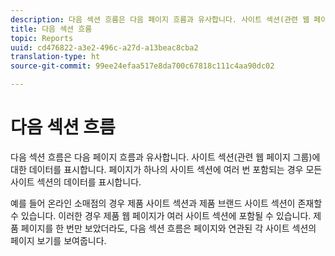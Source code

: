 ```yaml
---
description: 다음 섹션 흐름은 다음 페이지 흐름과 유사합니다. 사이트 섹션(관련 웹 페이지 그룹)에 대한 데이터를 표시합니다. 페이지가 하나의 사이트 섹션에 여러 번 포함되는 경우 모든 사이트 섹션의 데이터를 표시합니다.
title: 다음 섹션 흐름
topic: Reports
uuid: cd476822-a3e2-496c-a27d-a13beac8cba2
translation-type: ht
source-git-commit: 99ee24efaa517e8da700c67818c111c4aa90dc02

---
```



# 다음 섹션 흐름

다음 섹션 흐름은 다음 페이지 흐름과 유사합니다. 사이트 섹션(관련 웹 페이지 그룹)에 대한 데이터를 표시합니다. 페이지가 하나의 사이트 섹션에 여러 번 포함되는 경우 모든 사이트 섹션의 데이터를 표시합니다.

예를 들어 온라인 소매점의 경우 제품 사이트 섹션과 제품 브랜드 사이트 섹션이 존재할 수 있습니다. 이러한 경우 제품 웹 페이지가 여러 사이트 섹션에 포함될 수 있습니다. 제품 페이지를 한 번만 보았더라도, 다음 섹션 흐름은 페이지와 연관된 각 사이트 섹션의 페이지 보기를 보여줍니다.
